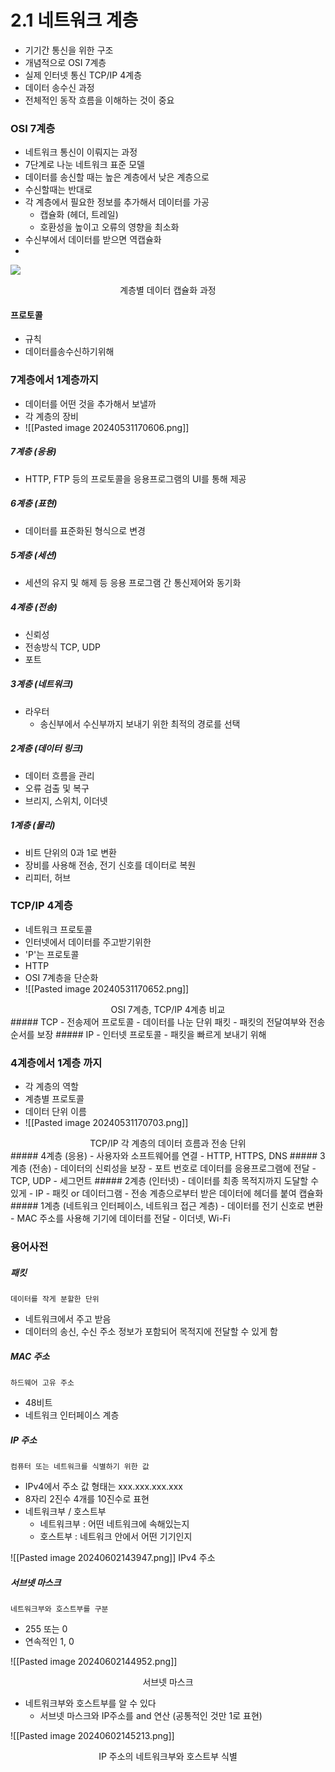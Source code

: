 # 2.1 네트워크 계층
- 기기간 통신을 위한 구조
- 개념적으로 OSI 7계층
- 실제 인터넷 통신 TCP/IP 4계층
- 데이터 송수신 과정
- 전체적인 동작 흐름을 이해하는 것이 중요

### OSI 7계층
- 네트워크 통신이 이뤄지는 과정
- 7단계로 나눈 네트워크 표준 모델
- 데이터를 송신할 때는 높은 계층에서 낮은 계층으로
- 수신할때는 반대로
- 각 계층에서 필요한 정보를 추가해서 데이터를 가공
	- 캡슐화 (헤더, 트레일)
	- 호환성을 높이고 오류의 영향을 최소화
- 수신부에서 데이터를 받으면 역캡슐화
- 
![](https://i.imgur.com/iF03gPB.png)

<center>계층별 데이터 캡슐화 과정</center>

#### 프로토콜
- 규칙
- 데이터를송수신하기위해

### 7계층에서 1계층까지 
- 데이터를 어떤 것을 추가해서 보낼까
- 각 계층의 장비
- ![[Pasted image 20240531170606.png]]
##### 7계층 (응용)
- HTTP, FTP 등의 프로토콜을 응용프로그램의 UI를 통해 제공
##### 6계층 (표현)
- 데이터를 표준화된 형식으로 변경
##### 5계층 (세션)
- 세션의 유지 및 해제 등 응용 프로그램 간 통신제어와 동기화
##### 4계층 (전송)
- 신뢰성
- 전송방식 TCP, UDP
- 포트
##### 3계층 (네트워크)
- 라우터
	- 송신부에서 수신부까지 보내기 위한 최적의 경로를 선택
##### 2계층 (데이터 링크)
- 데이터 흐름을 관리
- 오류 검출 및 복구
- 브리지, 스위치, 이더넷 
##### 1계층 (물리)
- 비트 단위의 0과 1로 변환
- 장비를 사용해 전송, 전기 신호를 데이터로 복원
- 리피터, 허브

### TCP/IP 4계층
- 네트워크 프로토콜
- 인터넷에서 데이터를 주고받기위한
- 'P'는 프로토콜
- HTTP
- OSI 7계층을 단순화
- ![[Pasted image 20240531170652.png]]
<center>OSI 7계층, TCP/IP 4계층 비교</center>
##### TCP
- 전송제어 프로토콜
- 데이터를 나눈 단위 패킷
- 패킷의 전달여부와 전송순서를 보장
##### IP
- 인터넷 프로토콜
- 패킷을 빠르게 보내기 위해

### 4계층에서 1계층 까지
- 각 계층의 역할
- 계층별 프로토콜
- 데이터 단위 이름
- ![[Pasted image 20240531170703.png]]
<center>TCP/IP 각 계층의 데이터 흐름과 전송 단위</center>
##### 4계층 (응용)
- 사용자와 소프트웨어를 연결
- HTTP, HTTPS, DNS
##### 3계층 (전송)
- 데이터의 신뢰성을 보장
- 포트 번호로 데이터를 응용프로그램에 전달
- TCP, UDP
- 세그먼트
##### 2계층 (인터넷)
- 데이터를 최종 목적지까지 도달할 수 있게
- IP
- 패킷 or 데이터그램
	- 전송 계층으로부터 받은 데이터에 헤더를 붙여 캡슐화
##### 1계층 (네트워크 인터페이스, 네트워크 접근 계층)
- 데이터를 전기 신호로 변환
- MAC 주소를 사용해 기기에 데이터를 전달
- 이더넷, Wi-Fi

### 용어사전
##### 패킷
	데이터를 작게 분할한 단위
- 네트워크에서 주고 받음
- 데이터의 송신, 수신 주소 정보가 포함되어 목적지에 전달할 수 있게 함
##### MAC 주소
	하드웨어 고유 주소
- 48비트
- 네트워크 인터페이스 계층
##### IP 주소
	컴퓨터 또는 네트워크를 식별하기 위한 값
- IPv4에서 주소 값 형태는 xxx.xxx.xxx.xxx
- 8자리 2진수 4개를 10진수로 표현
- 네트워크부 / 호스트부
	- 네트워크부 : 어떤 네트워크에 속해있는지
	- 호스트부 : 네트워크 안에서 어떤 기기인지

![[Pasted image 20240602143947.png]]
IPv4 주소

##### 서브넷 마스크
	네트워크부와 호스트부를 구분
- 255 또는 0
- 연속적인 1, 0

![[Pasted image 20240602144952.png]]
<center>서브넷 마스크</center>

- 네트워크부와 호스트부를 알 수 있다
	- 서브넷 마스크와 IP주소를 and 연산 (공통적인 것만 1로 표현)

![[Pasted image 20240602145213.png]]
<center>IP 주소의 네트워크부와 호스트부 식별</center>


